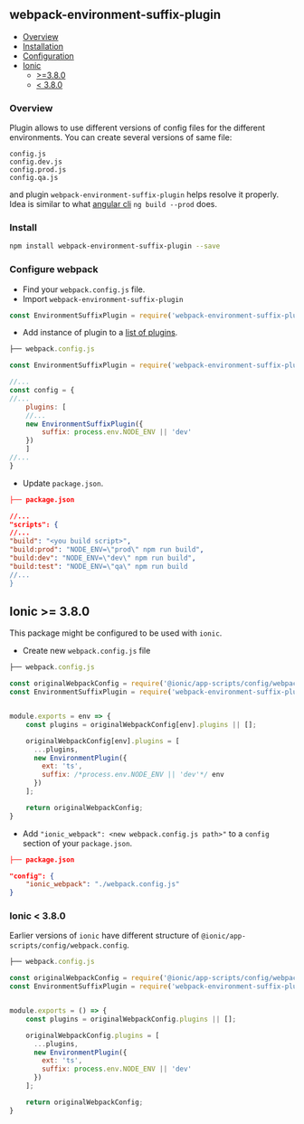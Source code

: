 ## webpack-environment-suffix-plugin

- [Overview](#overview)
- [Installation](#installation)
- [Configuration](#configure-webpack)
- [Ionic](#ionic--380)
    - [>=3.8.0](#ionic--380)
    - [< 3.8.0](#ionic--380-1)

### Overview
Plugin allows to use different versions of config files for the different environments. You can create several versions of same file:
```
config.js
config.dev.js
config.prod.js
config.qa.js
```
and plugin `webpack-environment-suffix-plugin` helps  resolve it properly. Idea is similar to what [angular cli](https://github.com/angular/angular-cli/wiki/build) `ng build --prod` does.

### Install
```sh
npm install webpack-environment-suffix-plugin --save
```

### Configure webpack
- Find your `webpack.config.js` file.
- Import `webpack-environment-suffix-plugin`
```js
const EnvironmentSuffixPlugin = require('webpack-environment-suffix-plugin');
```
- Add instance of plugin to a [list of plugins](https://webpack.js.org/concepts/plugins/#usage).
```js
├── webpack.config.js

const EnvironmentSuffixPlugin = require('webpack-environment-suffix-plugin');

//...
const config = {
//...
    plugins: [
    //...
    new EnvironmentSuffixPlugin({
        suffix: process.env.NODE_ENV || 'dev'
    })
    ]
//...
}
```
- Update `package.json`.
```json
├── package.json

//...
"scripts": {
//...
"build": "<you build script>",
"build:prod": "NODE_ENV=\"prod\" npm run build",
"build:dev": "NODE_ENV=\"dev\" npm run build",
"build:test": "NODE_ENV=\"qa\" npm run build
//...
}
```

## Ionic >= 3.8.0
This package might be configured to be used with `ionic`.

- Create new `webpack.config.js` file
```js
├── webpack.config.js

const originalWebpackConfig = require('@ionic/app-scripts/config/webpack.config');
const EnvironmentSuffixPlugin = require('webpack-environment-suffix-plugin');


module.exports = env => {
    const plugins = originalWebpackConfig[env].plugins || [];

    originalWebpackConfig[env].plugins = [
      ...plugins,
      new EnvironmentPlugin({
        ext: 'ts',
        suffix: /*process.env.NODE_ENV || 'dev'*/ env
      })
    ];

    return originalWebpackConfig;
}
```

- Add `"ionic_webpack": <new webpack.config.js path>"` to a `config` section of your `package.json`.
```json
├── package.json

"config": {
    "ionic_webpack": "./webpack.config.js" 
}
```

### Ionic < 3.8.0
Earlier versions of `ionic` have different structure of `@ionic/app-scripts/config/webpack.config`.

```js
├── webpack.config.js

const originalWebpackConfig = require('@ionic/app-scripts/config/webpack.config');
const EnvironmentSuffixPlugin = require('webpack-environment-suffix-plugin');


module.exports = () => {
    const plugins = originalWebpackConfig.plugins || [];

    originalWebpackConfig.plugins = [
      ...plugins,
      new EnvironmentPlugin({
        ext: 'ts',
        suffix: process.env.NODE_ENV || 'dev'
      })
    ];

    return originalWebpackConfig;
}
```